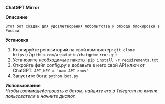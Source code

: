 <b>ChatGPT Mirror</b> <br>


**Описание**<br>

```Этот бот создан для удовлетворения любопытства и обхода блокировки в России```

**Установка**<br>
1. Клонируйте репозиторий на свой компьютер: ```git clone https://github.com/arpatutin/chatgptmirror.git```
2. Установите необходимые пакеты: ```pip install -r requirements.txt```
3. Откройте файл config.py и добавьте в него свой API ключ от ChatGPT: ```API_KEY = 'ваш API ключ'```
4. Запустите бота: ```python bot.py```

**Использование**<br>
_Чтобы взаимодействовать с ботом, найдите его в Telegram по имени пользователя и начните диалог._